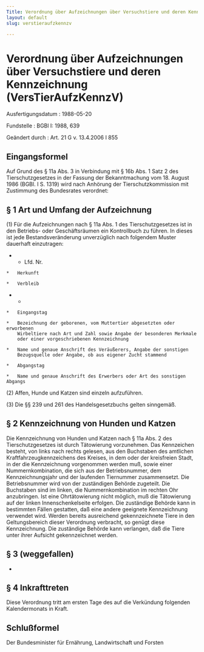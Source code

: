 ```yaml
---
Title: Verordnung über Aufzeichnungen über Versuchstiere und deren Kennzeichnung
layout: default
slug: verstieraufzkennzv

---
```


# Verordnung über Aufzeichnungen über Versuchstiere und deren Kennzeichnung (VersTierAufzKennzV)

Ausfertigungsdatum
:   1988-05-20

Fundstelle
:   BGBl I: 1988, 639

Geändert durch
:   Art. 21 G v. 13.4.2006 I 855


## Eingangsformel

Auf Grund des § 11a Abs. 3 in Verbindung mit § 16b Abs. 1 Satz 2 des
Tierschutzgesetzes in der Fassung der Bekanntmachung vom 18. August
1986 (BGBl. I S. 1319) wird nach Anhörung der Tierschutzkommission mit
Zustimmung des Bundesrates verordnet:


## § 1 Art und Umfang der Aufzeichnung

(1) Für die Aufzeichnungen nach § 11a Abs. 1 des Tierschutzgesetzes
ist in den Betriebs- oder Geschäftsräumen ein Kontrollbuch zu führen.
In dieses ist jede Bestandsveränderung unverzüglich nach folgendem
Muster dauerhaft einzutragen:

*    *   Lfd. Nr.

    *   Herkunft

    *   Verbleib


*    *
    *   Eingangstag

    *   Bezeichnung der geborenen, vom Muttertier abgesetzten oder erworbenen
        Wirbeltiere nach Art und Zahl sowie Angabe der besonderen Merkmale
        oder einer vorgeschriebenen Kennzeichnung

    *   Name und genaue Anschrift des Veräußerers, Angabe der sonstigen
        Bezugsquelle oder Angabe, ob aus eigener Zucht stammend

    *   Abgangstag

    *   Name und genaue Anschrift des Erwerbers oder Art des sonstigen Abgangs




(2) Affen, Hunde und Katzen sind einzeln aufzuführen.

(3) Die §§ 239 und 261 des Handelsgesetzbuchs gelten sinngemäß.


## § 2 Kennzeichnung von Hunden und Katzen

Die Kennzeichnung von Hunden und Katzen nach § 11a Abs. 2 des
Tierschutzgesetzes ist durch Tätowierung vorzunehmen. Das Kennzeichen
besteht, von links nach rechts gelesen, aus den Buchstaben des
amtlichen Kraftfahrzeugkennzeichens des Kreises, in dem oder der
kreisfreien Stadt, in der die Kennzeichnung vorgenommen werden muß,
sowie einer Nummernkombination, die sich aus der Betriebsnummer, dem
Kennzeichnungsjahr und der laufenden Tiernummer zusammensetzt. Die
Betriebsnummer wird von der zuständigen Behörde zugeteilt. Die
Buchstaben sind im linken, die Nummernkombination im rechten Ohr
anzubringen. Ist eine Ohrtätowierung nicht möglich, muß die
Tätowierung auf der linken Innenschenkelseite erfolgen. Die zuständige
Behörde kann in bestimmten Fällen gestatten, daß eine andere geeignete
Kennzeichnung verwendet wird. Werden bereits ausreichend
gekennzeichnete Tiere in den Geltungsbereich dieser Verordnung
verbracht, so genügt diese Kennzeichnung. Die zuständige Behörde kann
verlangen, daß die Tiere unter ihrer Aufsicht gekennzeichnet werden.


## § 3 (weggefallen)

-


## § 4 Inkrafttreten

Diese Verordnung tritt am ersten Tage des auf die Verkündung folgenden
Kalendermonats in Kraft.


## Schlußformel

Der Bundesminister für Ernährung, Landwirtschaft und Forsten

